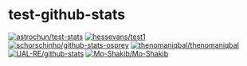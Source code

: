 # test-github-stats

<!-- start: readme-repos-list -->
<!-- This list is auto-generated using koj-co/readme-repos-list -->
<!-- Do not edit this list manually, your changes will be overwritten -->
[![astrochun/test-stats](https://images.weserv.nl/?url=avatars.githubusercontent.com%2Fu%2F20305734%3Fv%3D4&h=50&w=50&fit=cover&mask=circle&maxage=7d)](https://github.com/astrochun/test-stats)
[![hessevans/test1](https://images.weserv.nl/?url=avatars.githubusercontent.com%2Fu%2F85516139%3Fv%3D4&h=50&w=50&fit=cover&mask=circle&maxage=7d)](https://github.com/hessevans/test1)
[![schorschinho/github-stats-osprey](https://images.weserv.nl/?url=avatars.githubusercontent.com%2Fu%2F16669943%3Fv%3D4&h=50&w=50&fit=cover&mask=circle&maxage=7d)](https://github.com/schorschinho/github-stats-osprey)
[![thenomaniqbal/thenomaniqbal](https://images.weserv.nl/?url=avatars.githubusercontent.com%2Fu%2F45229497%3Fv%3D4&h=50&w=50&fit=cover&mask=circle&maxage=7d)](https://github.com/thenomaniqbal/thenomaniqbal)
[![UAL-RE/github-stats](https://images.weserv.nl/?url=avatars.githubusercontent.com%2Fu%2F61063507%3Fv%3D4&h=50&w=50&fit=cover&mask=circle&maxage=7d)](https://UAL-RE.github.io/github-stats)
[![Mo-Shakib/Mo-Shakib](https://images.weserv.nl/?url=avatars.githubusercontent.com%2Fu%2F50780268%3Fv%3D4&h=50&w=50&fit=cover&mask=circle&maxage=7d)](https://github.com/Mo-Shakib/Mo-Shakib)
<!-- end: readme-repos-list -->
